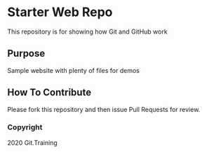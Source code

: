 # Starter Web Repo

This repository is for showing how Git and GitHub work

## Purpose

Sample website with plenty of files for demos

## How To Contribute

Please fork this repository and then issue Pull Requests for review.

### Copyright
2020 Git.Training